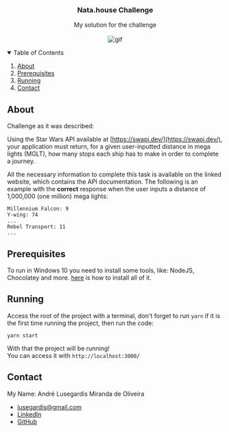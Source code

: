<br />
<p align="center">

  <h3 align="center">Nata.house Challenge</h3>

  <p align="center">
    My solution for the challenge
    <br />
    <br />
    <img src="_README.md/app.gif" alt="gif">
  </p>
</p>

<details open="open">
  <summary>Table of Contents</summary>
  <ol>
    <li><a href="#about">About</a></li>
    <li><a href="#prerequisites">Prerequisites</a></li>
    <li><a href="#running">Running</a></li>
    <li><a href="#contact">Contact</a></li>
  </ol>
</details>

## About
Challenge as it was described:

Using the Star Wars API available at [https://swapi.dev/](https://swapi.dev/), your application must return, for a given user-inputted distance in mega lights (MGLT), how many stops each ship has to make in order to complete a journey.

All the necessary information to complete this task is available on the linked website, which contains the API documentation. The following is an example with the **correct** response when the user inputs a distance of 1,000,000 (one million) mega lights:

```
Millennium Falcon: 9
Y-wing: 74
...
Rebel Transport: 11
...
```

## Prerequisites
To run in Windows 10 you need to install some tools, like: NodeJS, Chocolatey and more. [here](https://github.com/MestreALMO/React-Requires-To-Run-Windows-) is how to install all of it.
<br/>


## Running
Access the root of the project with a terminal, don't forget to run ```yarn``` if it is the first time running the project, then run the code:
```
yarn start
```
With that the project will be running! 
<br />You can access it with ```http://localhost:3000/```

## Contact
My Name: André Lusegardis Miranda de Oliveira
  * lusegardis@gmail.com
  * [LinkedIn](https://www.linkedin.com/in/andr%C3%A9-lusegardis/detail/recent-activity/shares/)
  * [GitHub](https://github.com/MestreALMO)
